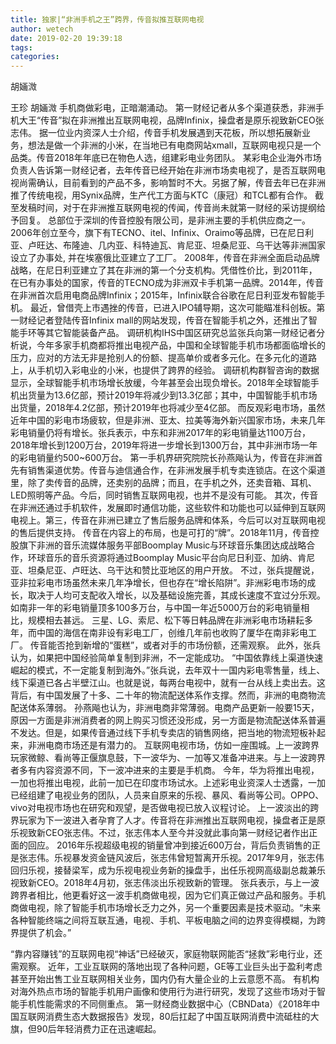 ```yaml
---
title: 独家|“非洲手机之王”跨界，传音拟推互联网电视
author: wetech
date: 2019-02-20 19:39:18
tags: 
categories: 
---
```

胡婳溦
<!-- more -->
王珍
胡婳溦
手机商做彩电，正暗潮涌动。
第一财经记者从多个渠道获悉，非洲手机大王“传音”拟在非洲推出互联网电视，品牌Infinix，操盘者是原乐视致新CEO张志伟。
据一位业内资深人士介绍，传音手机发展遇到天花板，所以想拓展新业务，想法是做一个非洲的小米，在当地已有电商网站xmall，互联网电视只是一个品类。传音2018年年底已在物色人选，组建彩电业务团队。
某彩电企业海外市场负责人告诉第一财经记者，去年传音已经开始在非洲市场卖电视了，是否互联网电视尚需确认，目前看到的产品不多，影响暂时不大。另据了解，传音去年已在非洲推了传统电视，用Synix品牌，生产代工方面与KTC（康冠）和TCL都有合作。
截至发稿时间，对于在非洲推互联网电视的传闻，传音尚未就第一财经的采访提纲给予回复。
总部位于深圳的传音控股有限公司，是非洲主要的手机供应商之一。2006年创立至今，旗下有TECNO、itel、Infinix、Oraimo等品牌，已在尼日利亚、卢旺达、布隆迪、几内亚、科特迪瓦、肯尼亚、坦桑尼亚、乌干达等非洲国家设立了办事处, 并在埃塞俄比亚建立了工厂。
2008年，传音在非洲全面启动品牌战略，在尼日利亚建立了其在非洲的第一个分支机构。凭借性价比，到2011年，在已有办事处的国家，传音的TECNO成为非洲双卡手机第一品牌。2014年，传音在非洲首次启用电商品牌Infinix；2015年，Infinix联合谷歌在尼日利亚发布智能手机。
最近，曾借壳上市遇挫的传音，已进入IPO辅导期，这次可能瞄准科创板。第一财经记者登陆传音Infinix mall的网站发现，传音在智能手机之外，还推出了智能手环等其它智能装备产品。
调研机构IHS中国区研究总监张兵向第一财经记者分析说，今年多家手机商都将推出电视产品，中国和全球智能手机市场都面临增长的压力，应对的方法无非是抢别人的份额、提高单价或者多元化。在多元化的道路上，从手机切入彩电业的小米，也提供了跨界的经验。
调研机构群智咨询的数据显示，全球智能手机市场增长放缓，今年甚至会出现负增长。2018年全球智能手机出货量为13.6亿部，预计2019年将减少到13.3亿部；其中，中国智能手机市场出货量，2018年4.2亿部，预计2019年也将减少至4亿部。
而反观彩电市场，虽然近年中国的彩电市场疲软，但是非洲、亚太、拉美等海外新兴国家市场，未来几年彩电销量仍将有增长。张兵表示，中东和非洲2017年的彩电销量达1100万台，2018年增长到1200万台，2019年将进一步增长到1300万台，其中非洲市场一年的彩电销量约500~600万台。
第一手机界研究院院长孙燕飚认为，传音在非洲首先有销售渠道优势。传音与迪信通合作，在非洲发展手机专卖连锁店。在这个渠道里，除了卖传音的品牌，还卖别的品牌；而且，在手机之外，还卖音箱、耳机、LED照明等产品。今后，同时销售互联网电视，也并不是没有可能。
其次，传音在非洲还通过手机软件，发展即时通信功能，这些软件和功能也可以延伸到互联网电视上。第三，传音在非洲已建立了售后服务品牌和体系，今后可以对互联网电视的售后提供支持。
传音在内容上的布局，也是可打的“牌”。2018年11月，传音控股旗下非洲的音乐流媒体服务平部Boomplay Music与环球音乐集团达成战略合作，环球音乐的音乐资源将通过Boomplay Music平台向尼日利亚、加纳、肯尼亚、坦桑尼亚、卢旺达、乌干达和赞比亚地区的用户开放。
不过，张兵提醒说，亚非拉彩电市场虽然未来几年净增长，但也存在“增长陷阱”。非洲彩电市场的成长，取决于人均可支配收入增长，以及基础设施完善，其成长速度不宜过分乐观。如南非一年的彩电销量顶多100多万台，与中国一年近5000万台的彩电销量相比，规模相去甚远。
三星、LG、索尼、松下等日韩品牌在非洲彩电市场耕耘多年，而中国的海信在南非设有彩电工厂，创维几年前也收购了厦华在南非彩电工厂。
传音能否抢到新增的“蛋糕”，或者对手的市场份额，还需观察。
此外，张兵认为，如果把中国经验简单复制到非洲，不一定能成功。
“中国依靠线上渠道快速崛起的模式，不一定能复制到海外。”张兵说，去年双十一国内彩电零售量，线上、线下渠道已各占半壁江山。也就是说，每两台电视中，就有一台从线上卖出去。这背后，有中国发展了十多、二十年的物流配送体系作支撑。然而，非洲的电商物流配送体系薄弱。
孙燕飚也认为，非洲电商非常薄弱。电商产品更新一般要15天，原因一方面是非洲消费者的网上购买习惯还没形成，另一方面是物流配送体系普遍不发达。但是，如果传音通过线下手机专卖店的销售网络，把当地的物流短板补起来，非洲电商市场还是有潜力的。
互联网电视市场，仿如一座围城。上一波跨界玩家微鲸、看尚等正偃旗息鼓，下一波华为、一加等又准备冲进来。与上一波跨界者多有内容资源不同，下一波冲进来的主要是手机商。
今年，华为将推出电视，一加也将推出电视，此前一加已在印度市场试水。上述彩电业资深人士透露，一加已经组建了电视业务的团队，人员来自原来的乐视、暴风、看尚等公司。OPPO、vivo对电视市场也在研究和观望，是否做电视已放入议程讨论。
上一波淡出的跨界玩家为下一波进入者孕育了人才。传音将在非洲推出互联网电视，操盘者正是原乐视致新CEO张志伟。不过，张志伟本人至今并没就此事向第一财经记者作出正面的回应。
2016年乐视超级电视的销量曾冲到接近600万台，背后负责销售的正是张志伟。乐视暴发资金链风波后，张志伟曾短暂离开乐视。2017年9月，张志伟回归乐视，接替梁军，成为乐视电视业务新的操盘手，出任乐视网高级副总裁兼乐视致新CEO。2018年4月初，张志伟淡出乐视致新的管理。
张兵表示，与上一波跨界者相比，他更看好这一波手机商做电视，因为它们真正做过产品和服务。手机商做电视，除了智能手机市场增长乏力之外，另一个重要因素是技术驱动。“未来各种智能终端之间将互联互通，电视、手机、平板电脑之间的边界变得模糊，为跨界提供了机会。”
 
 
“靠内容赚钱”的互联网电视“神话”已经破灭，家庭物联网能否“拯救”彩电行业，还需观察。
近年，工业互联网的落地出现了各种问题，GE等工业巨头出于盈利考虑甚至开始出售工业互联网相关业务，国内仍有大量企业的上云意愿不高。
有机构对海外热点市场的智能手机用户画像和使用行为进行研究，发现了这些市场对于智能手机性能需求的不同侧重点。
第一财经商业数据中心（CBNData）《2018年中国互联网消费生态大数据报告》发现，80后扛起了中国互联网消费中流砥柱的大旗，但90后年轻消费力正在迅速崛起。
